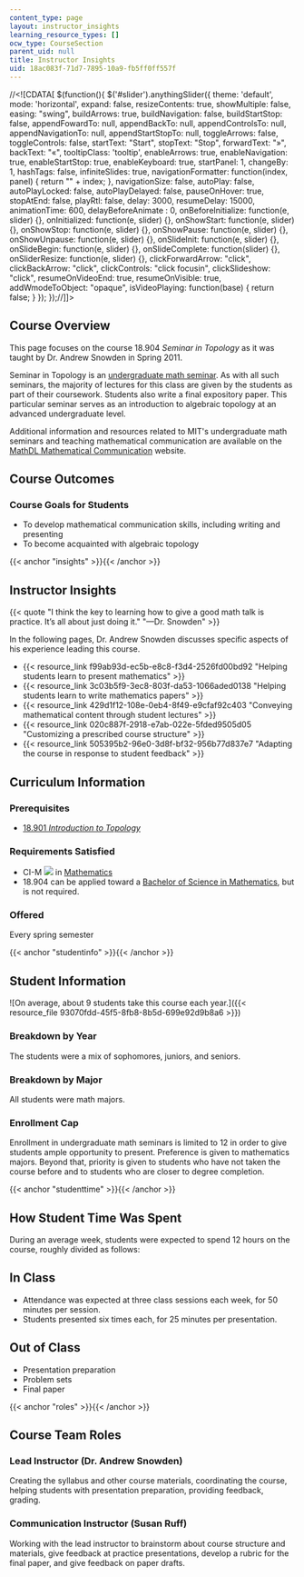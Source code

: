 ```yaml
---
content_type: page
layout: instructor_insights
learning_resource_types: []
ocw_type: CourseSection
parent_uid: null
title: Instructor Insights
uid: 18ac083f-71d7-7895-10a9-fb5ff0ff557f
---
```


//\<!\[CDATA\[ $(function(){ $('#slider').anythingSlider({ theme: 'default', mode: 'horizontal', expand: false, resizeContents: true, showMultiple: false, easing: "swing", buildArrows: true, buildNavigation: false, buildStartStop: false, appendFowardTo: null, appendBackTo: null, appendControlsTo: null, appendNavigationTo: null, appendStartStopTo: null, toggleArrows: false, toggleControls: false, startText: "Start", stopText: "Stop", forwardText: "&raquo;", backText: "&laquo;", tooltipClass: 'tooltip', enableArrows: true, enableNavigation: true, enableStartStop: true, enableKeyboard: true, startPanel: 1, changeBy: 1, hashTags: false, infiniteSlides: true, navigationFormatter: function(index, panel) { return "" + index; }, navigationSize: false, autoPlay: false, autoPlayLocked: false, autoPlayDelayed: false, pauseOnHover: true, stopAtEnd: false, playRtl: false, delay: 3000, resumeDelay: 15000, animationTime: 600, delayBeforeAnimate : 0, onBeforeInitialize: function(e, slider) {}, onInitialized: function(e, slider) {}, onShowStart: function(e, slider) {}, onShowStop: function(e, slider) {}, onShowPause: function(e, slider) {}, onShowUnpause: function(e, slider) {}, onSlideInit: function(e, slider) {}, onSlideBegin: function(e, slider) {}, onSlideComplete: function(slider) {}, onSliderResize: function(e, slider) {}, clickForwardArrow: "click", clickBackArrow: "click", clickControls: "click focusin", clickSlideshow: "click", resumeOnVideoEnd: true, resumeOnVisible: true, addWmodeToObject: "opaque", isVideoPlaying: function(base) { return false; } }); });//\]\]>

Course Overview
---------------

This page focuses on the course 18.904 _Seminar in Topology_ as it was taught by Dr. Andrew Snowden in Spring 2011.

Seminar in Topology is an [undergraduate math seminar](http://mathcomm.org/courses/course-structure/). As with all such seminars, the majority of lectures for this class are given by the students as part of their coursework. Students also write a final expository paper. This particular seminar serves as an introduction to algebraic topology at an advanced undergraduate level.

Additional information and resources related to MIT's undergraduate math seminars and teaching mathematical communication are available on the [MathDL Mathematical Communication](http://mathcomm.org/) website.

Course Outcomes
---------------

### Course Goals for Students

*   To develop mathematical communication skills, including writing and presenting
*   To become acquainted with algebraic topology

{{< anchor "insights" >}}{{< /anchor >}}

Instructor Insights
-------------------

{{< quote "I think the key to learning how to give a good math talk is practice. It’s all about just doing it." "—Dr. Snowden" >}}

In the following pages, Dr. Andrew Snowden discusses specific aspects of his experience leading this course.

*   {{< resource_link f99ab93d-ec5b-e8c8-f3d4-2526fd00bd92 "Helping students learn to present mathematics" >}}
*   {{< resource_link 3c03b5f9-3ec8-803f-da53-1066aded0138 "Helping students learn to write mathematics papers" >}}
*   {{< resource_link 429d1f12-108e-0eb4-8f49-e9cfaf92c403 "Conveying mathematical content through student lectures" >}}
*   {{< resource_link 020c887f-2918-e7ab-022e-5fded9505d05 "Customizing a prescribed course structure" >}}
*   {{< resource_link 505395b2-96e0-3d8f-bf32-956b77d837e7 "Adapting the course in response to student feedback" >}}

Curriculum Information
----------------------

### Prerequisites

*   [18.901 _Introduction to Topology_](/courses/18-901-introduction-to-topology-fall-2004)

### Requirements Satisfied

*   CI-M ![](/images/educator/icon-question-cim.png) in [Mathematics](http://web.mit.edu/commreq/cim/course18.html)
*   18.904 can be applied toward a [Bachelor of Science in Mathematics](http://catalog.mit.edu/degree-charts/mathematics-course-18/), but is not required.

### Offered

Every spring semester

{{< anchor "studentinfo" >}}{{< /anchor >}}

Student Information
-------------------

![On average, about 9 students take this course each year.]({{< resource_file 93070fdd-45f5-8fb8-8b5d-699e92d9b8a6 >}})

### Breakdown by Year

The students were a mix of sophomores, juniors, and seniors.

### Breakdown by Major

All students were math majors.

### Enrollment Cap

Enrollment in undergraduate math seminars is limited to 12 in order to give students ample opportunity to present. Preference is given to mathematics majors. Beyond that, priority is given to students who have not taken the course before and to students who are closer to degree completion.

{{< anchor "studenttime" >}}{{< /anchor >}}

How Student Time Was Spent
--------------------------

During an average week, students were expected to spend 12 hours on the course, roughly divided as follows:

In Class
--------

*   Attendance was expected at three class sessions each week, for 50 minutes per session.
*   Students presented six times each, for 25 minutes per presentation.

Out of Class
------------

*   Presentation preparation
*   Problem sets
*   Final paper

{{< anchor "roles" >}}{{< /anchor >}}

Course Team Roles
-----------------

### Lead Instructor (Dr. Andrew Snowden)

Creating the syllabus and other course materials, coordinating the course, helping students with presentation preparation, providing feedback, grading.

### Communication Instructor (Susan Ruff)

Working with the lead instructor to brainstorm about course structure and materials, give feedback at practice presentations, develop a rubric for the final paper, and give feedback on paper drafts.
